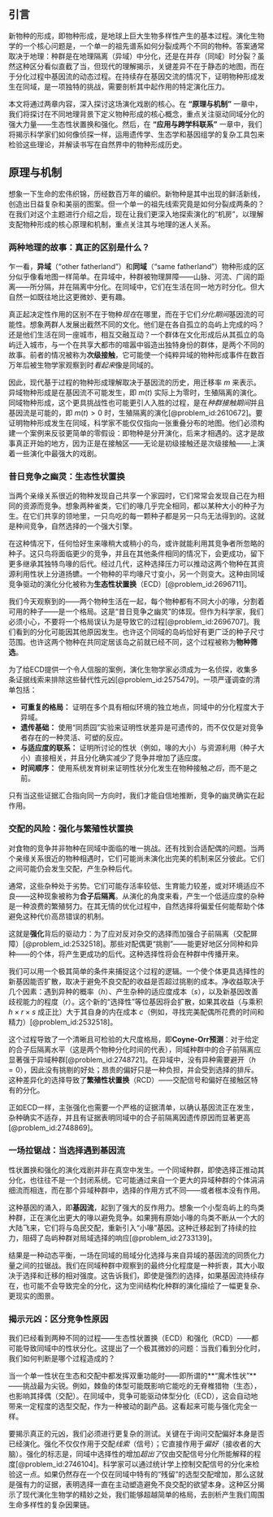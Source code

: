 ## 引言
新物种的形成，即物种形成，是地球上巨大生物多样性产生的基本过程。演化生物学的一个核心问题是，一个单一的祖先谱系如何分裂成两个不同的物种。答案通常取决于地理：种群是在地理隔离（异域）中分化，还是在并存（同域）时分裂？虽然这种区分看似直截了当，但现代的理解揭示，关键差异不在于静态的地图，而在于分化过程中基因流的动态过程。在持续存在基因交流的情况下，证明物种形成发生在同域，是一项独特的挑战，需要剖析其中起作用的特定演化压力。

本文将通过两章内容，深入探讨这场演化戏剧的核心。在 **“原理与机制”** 一章中，我们将探讨在不同地理背景下定义物种形成的核心概念，重点关注驱动同域分化的强大力量——生态性状置换和强化。然后，在 **“应用与跨学科联系”** 一章中，我们将揭示科学家们如何像侦探一样，运用遗传学、生态学和基因组学的复杂工具包来检验这些理论，并解读书写在自然界中的物种形成历史。

## 原理与机制

想象一下生命的宏伟织锦，历经数百万年的编织。新物种是其中出现的鲜活新线，创造出日益复杂和美丽的图案。但一个单一的祖先线索究竟是如何分裂成两条的？在我们对这个主题进行介绍之后，现在让我们更深入地探索演化的“机房”，以理解支配物种形成的核心原理和机制，重点关注其与地理的迷人关系。

### 两种地理的故事：真正的区别是什么？

乍一看，**异域**（“other fatherland”）和**同域**（“same fatherland”）物种形成的区分似乎像看地图一样简单。在异域中，种群被物理屏障——山脉、河流、广阔的距离——所分隔，并在隔离中分化。在同域中，它们在生活在同一地方时分化。但大自然一如既往地比这更微妙、更有趣。

真正起决定性作用的区别不在于物种*现在*在哪里，而在于它们*分化期间*基因流的可能性。想象两群人发展出截然不同的文化。他们是在各自孤立的岛屿上完成的吗？还是他们生活在同一座城市，相互交融互动？一个群体在文化形成后从其孤立的岛屿迁入城市，与一个在共享大都市的喧嚣中锻造出独特身份的群体，是两个不同的故事。前者的情况被称为**次级接触**，它可能使一个纯粹异域的物种形成事件在数百万年后被生物学家观察到时*看起来*像是同域的。

因此，现代基于过程的物种形成理解取决于基因流的历史，用迁移率 $m$ 来表示。异域物种形成是在基因流不可能发生，即 $m(t)$ 实际上为零时，生殖隔离的演化。同域物种形成，这个更具挑战性也可能更引人入胜的过程，是在*种群接触期间*并且基因流是可能的，即 $m(t) > 0$ 时，生殖隔离的演化[@problem_id:2610672]。要证明物种形成发生在同域，科学家不能仅仅指向一张重叠分布的地图。他们必须构建一个案例来反驳更简单的零假设：即物种是分开演化，后来才相遇的。这才是故事真正开始的地方，因为正是在接触区——无论是初级接触还是次级接触——上演着一些演化中最强大的戏剧。

### 昔日竞争之幽灵：生态性状置换

当两个亲缘关系很近的物种发现自己共享一个家园时，它们常常会发现自己在为相同的资源而竞争。想象两种雀类，它们的喙几乎完全相同，都以某种大小的种子为生。在它们共享的领地里，一只鸟吃的每一颗种子都是另一只鸟无法得到的。这就是种间竞争，自然选择的一个强大引擎。

在这种情况下，任何恰好生来喙稍大或稍小的鸟，或许就能利用其竞争者所忽略的种子。这只鸟将面临更少的竞争，并且在其他条件相同的情况下，会更成功，留下更多继承其独特鸟喙的后代。经过几代，这种选择压力可以推动这两个物种在其资源利用性状上分道扬镳。一个物种的平均喙尺寸变小，另一个则变大。这种由同域竞争驱动的演化分化被称为**生态性状置换**（ECD）[@problem_id:2696711]。

我们今天观察到的——两个物种生活在一起，每个物种都有不同大小的喙，分割着可用的种子——是一个格局。这是“昔日竞争之幽灵”的体现。但作为科学家，我们必须小心，不要将一个格局误认为是导致它的过程[@problem_id:2696707]。我们看到的分化可能因其他原因发生。也许这个同域的岛屿恰好有更广泛的种子尺寸范围。也许这两个物种在共同定居该岛之前就已经不同，这个过程被称为**物种筛选**。

为了给ECD提供一个令人信服的案例，演化生物学家必须成为一名侦探，收集多条证据线索来排除这些替代性元凶[@problem_id:2575479]。一项严谨调查的清单包括：

*   **可重复的格局：** 证明在多个具有相似环境的独立地点，同域中的分化程度大于异域。
*   **遗传基础：** 使用“同质园”实验来证明性状差异是可遗传的，而不仅仅是对竞争者存在的一种灵活、可塑的反应。
*   **与适应度的联系：** 证明所讨论的性状（例如，喙的大小）与资源利用（种子大小）直接相关，并且分化确实减少了竞争并增加了适应度。
*   **时间顺序：** 使用系统发育树来证明性状分化发生在物种接触*之后*，而不是之前。

只有当这些证据汇合指向同一方向时，我们才能自信地推断，竞争的幽灵确实在起作用。

### 交配的风险：强化与繁殖性状置换

对食物的竞争并非物种在同域中面临的唯一挑战。还有找到合适配偶的问题。当两个亲缘关系很近的物种相遇时，它们可能尚未演化出完美的机制来区分彼此。它们之间可能仍会发生交配，产生杂种后代。

通常，这些杂种处于劣势。它们可能存活率较低、生育能力较差，或对环境适应不良——这种现象被称为**合子后隔离**。从演化的角度来看，产生一个低适应度的杂种是一种浪费的繁殖努力。在其无情的优化过程中，自然选择将偏爱任何能帮助个体避免这种代价高昂错误的机制。

这就是**强化**背后的驱动力：为了应对反对杂交的选择而加强合子前隔离（交配屏障）[@problem_id:2532518]。那些对配偶更“挑剔”——能更好地区分同种和异种——的个体，将产生更成功的后代。这种选择性将会在种群中传播开来。

我们可以用一个极其简单的条件来捕捉这个过程的逻辑。一个使个体更具选择性的新基因能否扩散，取决于避免不良交配的收益是否超过挑剔的成本。净收益取决于几个因素：遇到异种的概率（$h$）、产生杂种的适应度成本（$s$），以及新基因改善歧视能力的程度（$r$）。这个新的“选择性”等位基因将会扩散，如果其收益（与乘积 $h \times r \times s$ 成正比）大于其自身的内在成本 $c$（例如，寻找完美配偶所花费的时间和精力）[@problem_id:2532518]。

这个过程导致了一个清晰且可检验的大尺度格局，即**Coyne-Orr预测**：对于给定的合子后隔离水平（这是两个物种分化时间的代表），同域种群中的合子前隔离应显著强于异域种群[@problem_id:2748721]。在异域中，没有异种需要避开（$h=0$），因此没有挑剔的好处；昂贵的偏好只是一种负担，并会受到选择的排斥。这种差异化的选择导致了**繁殖性状置换**（RCD）——交配信号和偏好在接触区特有的分化。

正如ECD一样，主张强化也需要一个严格的证据清单，以确认基因流正在发生，杂种确实不适存，并且有证据表明同域中的合子前隔离因遗传原因而显著更高[@problem_id:2748869]。

### 一场拉锯战：当选择遇到基因流

性状置换和强化的演化戏剧并非在真空中发生。一个同域种群，即使选择正推动其分化，也往往不是一个封闭系统。它可能通过来自一个更大的异域种群的个体涓涓细流而相连，而在那个异域种群中，选择的作用方式不同——或者根本没有作用。

这种基因的涌入，即**基因流**，起到了强大的反作用力。想象一个小型岛屿上的鸟类种群，正在演化出更大的喙以避免竞争。如果拥有原始小喙的鸟类不断从一个大的大陆飞来，它们将与岛民交配，重新引入“小喙”基因。这种迁移起到了持续的拉力，阻碍了岛屿种群对局域选择的响应[@problem_id:2733139]。

结果是一种动态平衡，一场在同域的局域分化选择与来自异域的基因流的同质化力量之间的拉锯战。我们在同域种群中观察到的最终分化程度是一种折衷，其大小取决于选择和迁移的相对强度。这告诉我们，即使是强烈的选择，如果基因流持续存在，也可能不会导致完全的分化，这为空间结构化种群的演化描绘了一幅更复杂、更现实的图景。

### 揭示元凶：区分竞争性原因

我们已经看到两种不同的过程——生态性状置换（ECD）和强化（RCD）——都可能导致同域中的性状分化。这提出了一个极其微妙的问题：当我们看到分化时，我们如何判断是哪个过程造成的？

当一个单一性状在生态和交配中都发挥双重功能时——即所谓的**“魔术性状”**——挑战最为尖锐。例如，棘鱼的体型可能既影响它能吃的无脊椎猎物（生态），也影响其择偶（交配）。在同域中，竞争可能驱动体型分化（ECD），这会自动地带来一定程度的选型交配，作为一种被动的副产品。这看起来可能与强化完全一样。

要揭示真正的元凶，我们必须进行更复杂的测试。关键在于询问交配偏好本身是否已经演化。强化不仅仅作用于交配*线索*（信号）；它直接作用于*偏好*（接收者的大脑）。强化的标志是，同域中选择性的增加*超出了*仅由交配信号分化所能解释的程度[@problem_id:2746104]。科学家可以通过统计学上控制交配信号的分化来检验这一点。如果仍然存在一个仅在同域中特有的“残留”的选型交配增加，那么这就是强有力的证据，表明选择一直在主动塑造避免不良交配的欲望本身。这种区分揭示了现代演化生物学的精妙之处，我们能够超越简单的格局，去剖析产生我们周围生命多样性的复杂因果链。

